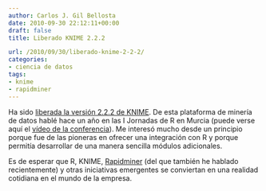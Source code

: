 ```yaml
---
author: Carlos J. Gil Bellosta
date: 2010-09-30 22:12:11+00:00
draft: false
title: Liberado KNIME 2.2.2

url: /2010/09/30/liberado-knime-2-2-2/
categories:
- ciencia de datos
tags:
- knime
- rapidminer
---
```


Ha sido [liberada la versión 2.2.2 de KNIME](http://www.knime.org/about/news/knime-version-222-released). De esta plataforma de minería de datos hablé hace un año en las I Jornadas de R en Murcia (puede verse aquí el [vídeo de la conferencia](http://www.datanalytics.com/2010/09/05/el-video-de-la-conferencia-alrededores-disponible-en-dailymotion/)). Me interesó mucho desde un principio porque fue de las pioneras en ofrecer una integración con R y porque permitía desarrollar de una manera sencilla módulos adicionales.

Es de esperar que R, KNIME, [Rapidminer](http://www.datanalytics.com/2010/09/08/mas-sobre-la-integracion-de-r-y-rapidminer/) (del que también he hablado recientemente) y otras iniciativas emergentes se conviertan en una realidad cotidiana en el mundo de la empresa.
